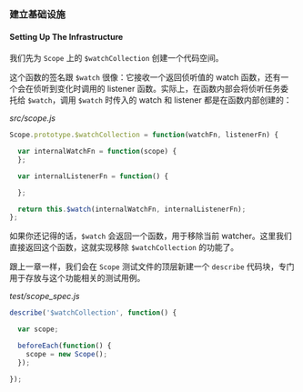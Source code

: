 ### 建立基础设施

#### Setting Up The Infrastructure

我们先为 `Scope` 上的 `$watchCollection` 创建一个代码空间。

这个函数的签名跟 `$watch` 很像：它接收一个返回侦听值的 watch 函数，还有一个会在侦听到变化时调用的 listener 函数。实际上，在函数内部会将侦听任务委托给 `$watch`，调用 `$watch` 时传入的 watch 和 listener 都是在函数内部创建的：

_src/scope.js_

```js
Scope.prototype.$watchCollection = function(watchFn, listenerFn) {

  var internalWatchFn = function(scope) {
  };

  var internalListenerFn = function() {

  };

  return this.$watch(internalWatchFn, internalListenerFn);
};
```

如果你还记得的话，`$watch` 会返回一个函数，用于移除当前 watcher。这里我们直接返回这个函数，这就实现移除 `$watchCollection` 的功能了。

跟上一章一样，我们会在 `Scope` 测试文件的顶层新建一个 `describe` 代码块，专门用于存放与这个功能相关的测试用例。

_test/scope\_spec.js_

```js
describe('$watchCollection', function() {

  var scope;

  beforeEach(function() {
    scope = new Scope();
  });

});
```



